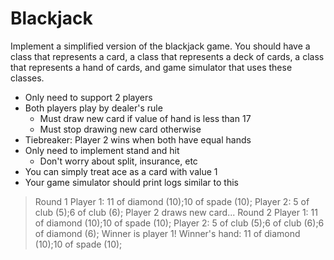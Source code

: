 # Blackjack

Implement a simplified version of the blackjack game. You should have a class that represents a card, a class that represents a deck of cards, a class that represents a hand of cards, and game simulator that uses these classes.

- Only need to support 2 players
- Both players play by dealer's rule
    - Must draw new card if value of hand is less than 17
    - Must stop drawing new card otherwise
- Tiebreaker: Player 2 wins when both have equal hands
- Only need to implement stand and hit
    - Don't worry about split, insurance, etc
- You can simply treat ace as a card with value 1
- Your game simulator should print logs similar to this

> Round 1
> Player 1: 11 of diamond (10);10 of spade (10);
> Player 2: 5 of club (5);6 of club (6);
> Player 2 draws new card...
> Round 2
> Player 1: 11 of diamond (10);10 of spade (10);
> Player 2: 5 of club (5);6 of club (6);6 of diamond (6);
> Winner is player 1!
> Winner's hand: 11 of diamond (10);10 of spade (10);
